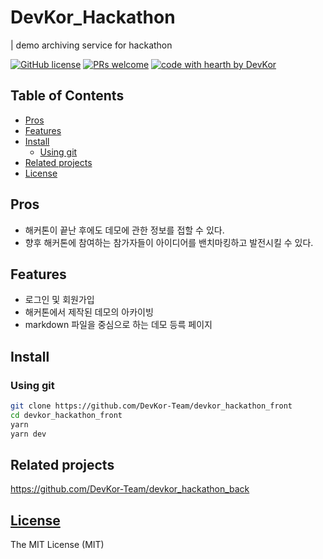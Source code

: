# DevKor_Hackathon
| demo archiving service for hackathon

[![GitHub license](https://img.shields.io/github/license/nhn/tui.calendar.svg)](https://github.com/nhn/tui.calendar/blob/master/LICENSE)
[![PRs welcome](https://img.shields.io/badge/PRs-welcome-ff69b4.svg)]()
[![code with hearth by DevKor](https://img.shields.io/badge/%3C%2F%3E%20with%20%E2%99%A5%20by-DevKor-ff1414.svg)](https://github.com/DevKor-Team)
## Table of Contents
* [Pros](#pros)
* [Features](#features)
* [Install](#install)
    * [Using git](#using-git)
* [Related projects](#related-projects)
* [License](#License)
## Pros
* 해커톤이 끝난 후에도 데모에 관한 정보를 접할 수 있다.
* 향후 해커톤에 참여하는 참가자들이 아이디어를 밴치마킹하고 발전시킬 수 있다.
## Features
* 로그인 및 회원가입
* 해커톤에서 제작된 데모의 아카이빙
* markdown 파일을 중심으로 하는 데모 등륵 페이지
## Install
### Using git
```bash
git clone https://github.com/DevKor-Team/devkor_hackathon_front
cd devkor_hackathon_front
yarn
yarn dev
```
## Related projects
https://github.com/DevKor-Team/devkor_hackathon_back
## [License]()
The MIT License (MIT)
